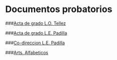 # Documentos probatorios

###[Acta de grado L.O. Tellez](https://github.com/ja-vazquez/Tex_doctos/blob/master/Osvaldo.pdf)

###[Acta de grado L.E. Padilla](https://github.com/ja-vazquez/Tex_doctos/blob/master/Padilla_tesis.pdf)

###[Co-direccion L.E. Padilla](https://github.com/ja-vazquez/Tex_doctos/blob/master/Constancia-Coodireccion_Padilla_Albores_Luis_Enrique.pdf)

###[Arts. Alfabeticos](https://github.com/ja-vazquez/Tex_doctos/blob/master/AlbertoLetter.pdf)